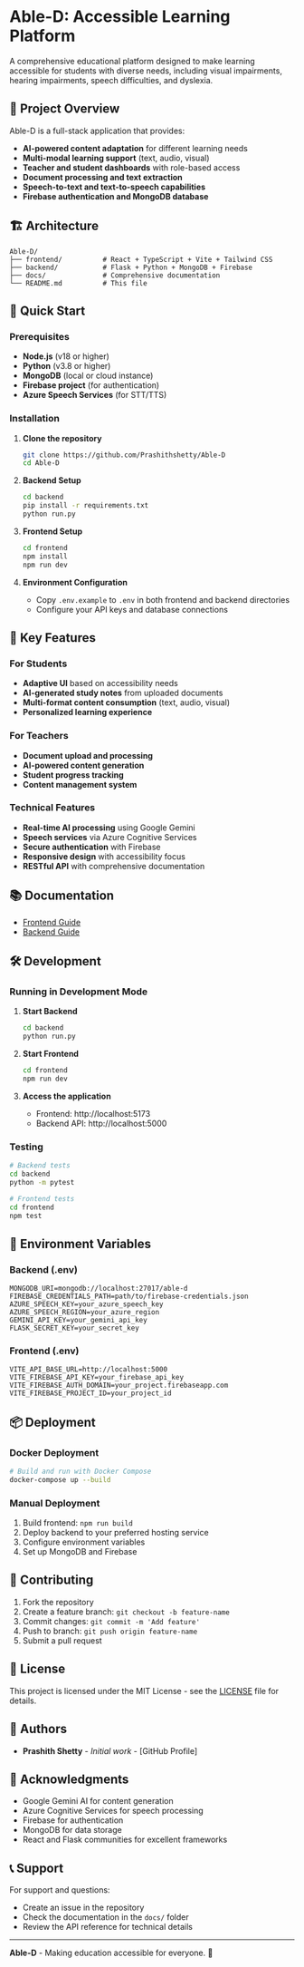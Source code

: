 # Able-D: Accessible Learning Platform

A comprehensive educational platform designed to make learning accessible for students with diverse needs, including visual impairments, hearing impairments, speech difficulties, and dyslexia.

## 🎯 Project Overview

Able-D is a full-stack application that provides:
- **AI-powered content adaptation** for different learning needs
- **Multi-modal learning support** (text, audio, visual)
- **Teacher and student dashboards** with role-based access
- **Document processing and text extraction**
- **Speech-to-text and text-to-speech capabilities**
- **Firebase authentication and MongoDB database**

## 🏗️ Architecture

```
Able-D/
├── frontend/          # React + TypeScript + Vite + Tailwind CSS
├── backend/           # Flask + Python + MongoDB + Firebase
├── docs/              # Comprehensive documentation
└── README.md          # This file
```

## 🚀 Quick Start

### Prerequisites

- **Node.js** (v18 or higher)
- **Python** (v3.8 or higher)
- **MongoDB** (local or cloud instance)
- **Firebase project** (for authentication)
- **Azure Speech Services** (for STT/TTS)

### Installation

1. **Clone the repository**
   ```bash
   git clone https://github.com/Prashithshetty/Able-D
   cd Able-D
   ```

2. **Backend Setup**
   ```bash
   cd backend
   pip install -r requirements.txt
   python run.py
   ```

3. **Frontend Setup**
   ```bash
   cd frontend
   npm install
   npm run dev
   ```

4. **Environment Configuration**
   - Copy `.env.example` to `.env` in both frontend and backend directories
   - Configure your API keys and database connections

## 🔧 Key Features

### For Students
- **Adaptive UI** based on accessibility needs
- **AI-generated study notes** from uploaded documents
- **Multi-format content consumption** (text, audio, visual)
- **Personalized learning experience**

### For Teachers
- **Document upload and processing**
- **AI-powered content generation**
- **Student progress tracking**
- **Content management system**

### Technical Features
- **Real-time AI processing** using Google Gemini
- **Speech services** via Azure Cognitive Services
- **Secure authentication** with Firebase
- **Responsive design** with accessibility focus
- **RESTful API** with comprehensive documentation

## 📚 Documentation

- [Frontend Guide](frontend/README.md)
- [Backend Guide](backend/README.md)

## 🛠️ Development

### Running in Development Mode

1. **Start Backend**
   ```bash
   cd backend
   python run.py
   ```

2. **Start Frontend**
   ```bash
   cd frontend
   npm run dev
   ```

3. **Access the application**
   - Frontend: http://localhost:5173
   - Backend API: http://localhost:5000

### Testing

```bash
# Backend tests
cd backend
python -m pytest

# Frontend tests
cd frontend
npm test
```

## 🔐 Environment Variables

### Backend (.env)
```
MONGODB_URI=mongodb://localhost:27017/able-d
FIREBASE_CREDENTIALS_PATH=path/to/firebase-credentials.json
AZURE_SPEECH_KEY=your_azure_speech_key
AZURE_SPEECH_REGION=your_azure_region
GEMINI_API_KEY=your_gemini_api_key
FLASK_SECRET_KEY=your_secret_key
```

### Frontend (.env)
```
VITE_API_BASE_URL=http://localhost:5000
VITE_FIREBASE_API_KEY=your_firebase_api_key
VITE_FIREBASE_AUTH_DOMAIN=your_project.firebaseapp.com
VITE_FIREBASE_PROJECT_ID=your_project_id
```

## 📦 Deployment

### Docker Deployment
```bash
# Build and run with Docker Compose
docker-compose up --build
```

### Manual Deployment
1. Build frontend: `npm run build`
2. Deploy backend to your preferred hosting service
3. Configure environment variables
4. Set up MongoDB and Firebase

## 🤝 Contributing

1. Fork the repository
2. Create a feature branch: `git checkout -b feature-name`
3. Commit changes: `git commit -m 'Add feature'`
4. Push to branch: `git push origin feature-name`
5. Submit a pull request

## 📄 License

This project is licensed under the MIT License - see the [LICENSE](LICENSE) file for details.

## 👥 Authors

- **Prashith Shetty** - *Initial work* - [GitHub Profile]

## 🙏 Acknowledgments

- Google Gemini AI for content generation
- Azure Cognitive Services for speech processing
- Firebase for authentication
- MongoDB for data storage
- React and Flask communities for excellent frameworks

## 📞 Support

For support and questions:
- Create an issue in the repository
- Check the documentation in the `docs/` folder
- Review the API reference for technical details

---

**Able-D** - Making education accessible for everyone. 🌟
